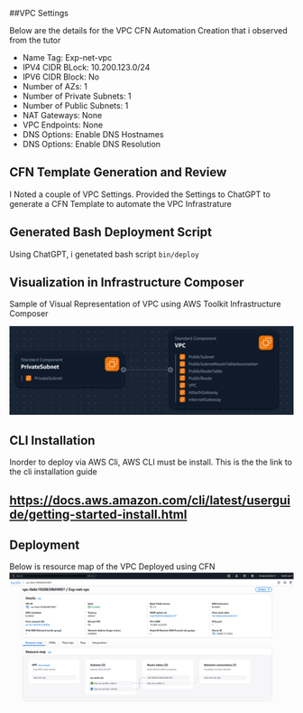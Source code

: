 ##VPC Settings

Below are the details for the VPC CFN Automation Creation that i observed from the tutor
- Name Tag: Exp-net-vpc
- IPV4 CIDR BLock: 10.200.123.0/24
- IPV6 CIDR Block: No
- Number of AZs: 1
- Number of Private Subnets: 1
- Number of Public Subnets: 1
- NAT Gateways: None
- VPC Endpoints: None
- DNS Options: Enable DNS Hostnames
- DNS Options: Enable DNS Resolution

## CFN Template Generation and Review
I Noted a couple of VPC Settings. Provided the Settings to ChatGPT to generate a CFN Template to automate the VPC Infrastrature

## Generated Bash Deployment Script
Using ChatGPT, i genetated bash script `bin/deploy`

## Visualization in Infrastructure Composer

Sample of Visual Representation of VPC using AWS Toolkit Infrastructure Composer

![](assets/aws_infr_composer.png)

## CLI Installation

Inorder to deploy via AWS Cli, AWS CLI must be install.
This is the the link to the cli installation guide
## https://docs.aws.amazon.com/cli/latest/userguide/getting-started-install.html

## Deployment
Below is resource map of the VPC Deployed using CFN
![](assets/aws_vpc_resource_map.png)
